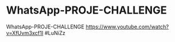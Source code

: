 # WhatsApp-PROJE-CHALLENGE
 WhatsApp-PROJE-CHALLENGE https://www.youtube.com/watch?v=XfUvm3xcf1I #LuNiZz
